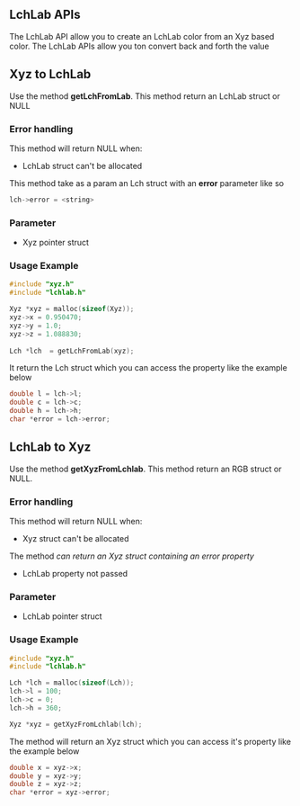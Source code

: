 ## LchLab APIs

The LchLab API allow you to create an LchLab color from an Xyz based color. The LchLab APIs allow you ton convert back and forth the value

## Xyz to LchLab

Use the method **getLchFromLab**. This method return an LchLab struct or NULL

### Error handling

This method will return NULL when:

- LchLab struct can't be allocated

This method take as a param an Lch struct with an **error** parameter like so

```c
lch->error = <string>
```

### Parameter

- Xyz pointer struct

### Usage Example

```c
#include "xyz.h"
#include "lchlab.h"

Xyz *xyz = malloc(sizeof(Xyz));
xyz->x = 0.950470;
xyz->y = 1.0;
xyz->z = 1.088830;
    
Lch *lch  = getLchFromLab(xyz);
```

It return the Lch struct which you can access the property like the example below

```c
double l = lch->l;
double c = lch->c;
double h = lch->h;
char *error = lch->error;
```

## LchLab to Xyz

Use the method **getXyzFromLchlab**. This method return an RGB struct or NULL.

### Error handling

This method will return NULL when:

- Xyz struct can't be allocated

The method *can return an Xyz struct containing an error property*

- LchLab property not passed

### Parameter

- LchLab pointer struct

### Usage Example

```c
#include "xyz.h"
#include "lchlab.h"

Lch *lch = malloc(sizeof(Lch));
lch->l = 100;
lch->c = 0;
lch->h = 360;

Xyz *xyz = getXyzFromLchlab(lch);
```

The method will return an Xyz struct which you can access it's property like the example below

```c
double x = xyz->x;
double y = xyz->y;
double z = xyz->z;
char *error = xyz->error;
```




